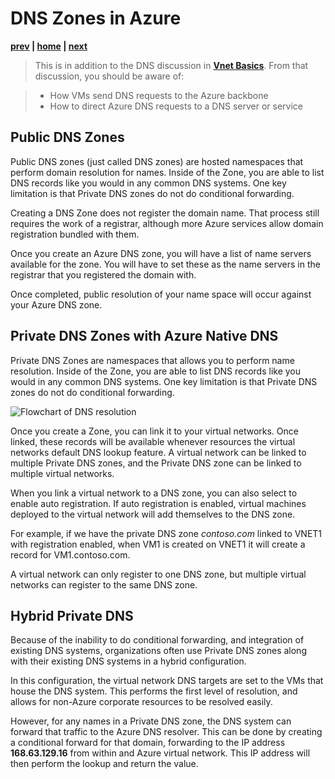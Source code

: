 # DNS Zones in Azure

**[prev](./basics.md) | [home](./readme.md)  | [next](./security-overview.md)**

>This is in addition to the DNS discussion in **[Vnet Basics](basics.md)**.  From that discussion, you should be aware of:

> * How VMs send DNS requests to the Azure backbone
> * How to direct Azure DNS requests to a DNS server or service

## Public DNS Zones

Public DNS zones (just called DNS zones) are hosted namespaces that perform domain resolution for names.  Inside of the Zone, you are able to list DNS records like you would in any common DNS systems.  One key limitation is that Private DNS zones do not do conditional forwarding.

Creating a DNS Zone does not register the domain name.  That process still requires the work of a registrar, although more Azure services allow domain registration bundled with them.

Once you create an Azure DNS zone, you will have a list of name servers available for the zone.  You will have to set these as the name servers in the registrar that you registered the domain with.

Once completed, public resolution of your name space will occur against your Azure DNS zone.

## Private DNS Zones with Azure Native DNS

Private DNS Zones are namespaces that allows you to perform name resolution.  Inside of the Zone, you are able to list DNS records like you would in any common DNS systems.  One key limitation is that Private DNS zones do not do conditional forwarding.

![Flowchart of DNS resolution](https://docs.microsoft.com/azure/dns/media/private-dns-overview/scenario.png)

Once you create a Zone, you can link it to your virtual networks.  Once linked, these records will be available whenever resources the virtual networks default DNS lookup feature.  A virtual network can be linked to multiple Private DNS zones, and the Private DNS zone can be linked to multiple virtual networks.

When you link a virtual network to a DNS zone, you can also select to enable auto registration.  If auto registration is enabled, virtual machines deployed to the virtual network will add themselves to the DNS zone.

For example, if we have the private DNS zone *contoso.com* linked to VNET1 with registration enabled, when VM1 is created on VNET1 it will create a record for VM1.contoso.com.

A virtual network can only register to one DNS zone, but multiple virtual networks can register to the same DNS zone.

## Hybrid Private DNS

Because of the inability to do conditional forwarding, and integration of existing DNS systems, organizations often use Private DNS zones along with their existing DNS systems in a hybrid configuration.

In this configuration, the virtual network DNS targets are set to the VMs that house the DNS system.  This performs the first level of resolution, and allows for non-Azure corporate resources to be resolved easily.

However, for any names in a Private DNS zone, the DNS system can forward that traffic to the Azure DNS resolver. This can be done by creating a conditional forward for that domain, forwarding to the IP address **168.63.129.16** from within and Azure virtual network.  This IP address will then perform the lookup and return the value.
